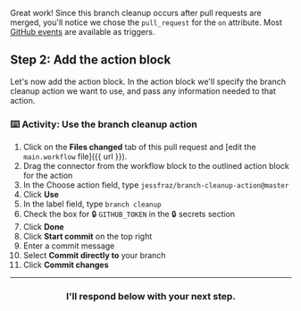 Great work! Since this branch cleanup occurs after pull requests are merged, you'll notice we chose the `pull_request` for the `on` attribute. Most [GitHub events](https://developer.github.com/actions/creating-workflows/workflow-configuration-options/#events-supported-in-workflow-files) are available as triggers.

## Step 2: Add the action block
Let's now add the action block. In the action block we'll specify the branch cleanup action we want to use, and pass any information needed to that action.

### :keyboard: Activity: Use the branch cleanup action

1. Click on the **Files changed** tab of this pull request and [edit the `main.workflow` file]({{ url }}).
1. Drag the connector from the workflow block to the outlined action block for the action
1. In the Choose action field, type `jessfraz/branch-cleanup-action@master`
1. Click **Use**
1. In the label field, type `branch cleanup`
1. Check the box for :lock: `GITHUB_TOKEN` in the :lock: secrets section
1. Click **Done**
1. Click **Start commit** on the top right
1. Enter a commit message
1. Select **Commit directly to** your branch
1. Click **Commit changes**

<hr>
<h3 align="center">I'll respond below with your next step.</h3>
